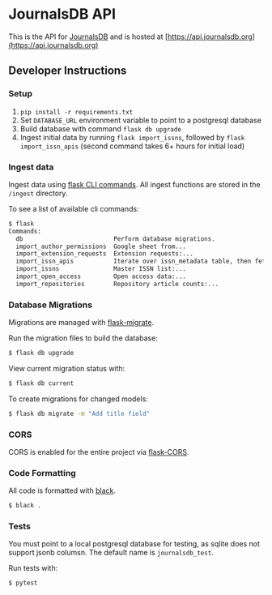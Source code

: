 # JournalsDB API

This is the API for [JournalsDB](http://journalsdb.org/) and is hosted at [https://api.journalsdb.org](https://api.journalsdb.org)

## Developer Instructions

### Setup

1. `pip install -r requirements.txt`
2. Set `DATABASE_URL` environment variable to point to a postgresql database
3. Build database with command `flask db upgrade`
4. Ingest initial data by running `flask import_issns`, followed by `flask import_issn_apis` (second command takes 6+ hours for initial load)

### Ingest data

Ingest data using [flask CLI commands](https://flask.palletsprojects.com/en/1.1.x/cli/#custom-commands). All ingest functions are stored in the `/ingest` directory.

To see a list of available cli commands:

```bash
$ flask
Commands:
  db                         Perform database migrations.
  import_author_permissions  Google sheet from...
  import_extension_requests  Extension requests:...
  import_issn_apis           Iterate over issn_metadata table, then fetch...
  import_issns               Master ISSN list:...
  import_open_access         Open access data:...
  import_repositories        Repository article counts:...
```

### Database Migrations

Migrations are managed with [flask-migrate](https://flask-migrate.readthedocs.io/en/latest/).

Run the migration files to build the database:

```bash
$ flask db upgrade
```

View current migration status with:

```bash
$ flask db current
```

To create migrations for changed models:

```bash
$ flask db migrate -m "Add title field"
```

### CORS

CORS is enabled for the entire project via [flask-CORS](https://flask-cors.readthedocs.io/en/latest/).

### Code Formatting

All code is formatted with [black](https://github.com/psf/black).

```bash
$ black .
```

### Tests

You must point to a local postgresql database for testing, as sqlite does not support jsonb columsn. 
The default name is `journalsdb_test`.

Run tests with:

```bash
$ pytest
```